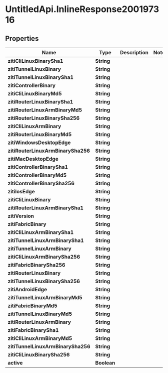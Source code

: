 # UntitledApi.InlineResponse200197316

## Properties

Name | Type | Description | Notes
------------ | ------------- | ------------- | -------------
**zitiCliLinuxBinarySha1** | **String** |  | 
**zitiTunnelLinuxBinary** | **String** |  | 
**zitiTunnelLinuxBinarySha1** | **String** |  | 
**zitiControllerBinary** | **String** |  | 
**zitiCliLinuxBinaryMd5** | **String** |  | 
**zitiRouterLinuxBinarySha1** | **String** |  | 
**zitiRouterLinuxArmBinaryMd5** | **String** |  | 
**zitiRouterLinuxBinarySha256** | **String** |  | 
**zitiCliLinuxArmBinary** | **String** |  | 
**zitiRouterLinuxBinaryMd5** | **String** |  | 
**zitiWindowsDesktopEdge** | **String** |  | 
**zitiRouterLinuxArmBinarySha256** | **String** |  | 
**zitiMacDesktopEdge** | **String** |  | 
**zitiControllerBinarySha1** | **String** |  | 
**zitiControllerBinaryMd5** | **String** |  | 
**zitiControllerBinarySha256** | **String** |  | 
**zitiIosEdge** | **String** |  | 
**zitiCliLinuxBinary** | **String** |  | 
**zitiRouterLinuxArmBinarySha1** | **String** |  | 
**zitiVersion** | **String** |  | 
**zitiFabricBinary** | **String** |  | 
**zitiCliLinuxArmBinarySha1** | **String** |  | 
**zitiTunnelLinuxArmBinarySha1** | **String** |  | 
**zitiTunnelLinuxArmBinary** | **String** |  | 
**zitiCliLinuxArmBinarySha256** | **String** |  | 
**zitiFabricBinarySha256** | **String** |  | 
**zitiRouterLinuxBinary** | **String** |  | 
**zitiTunnelLinuxBinarySha256** | **String** |  | 
**zitiAndroidEdge** | **String** |  | 
**zitiTunnelLinuxArmBinaryMd5** | **String** |  | 
**zitiFabricBinaryMd5** | **String** |  | 
**zitiTunnelLinuxBinaryMd5** | **String** |  | 
**zitiRouterLinuxArmBinary** | **String** |  | 
**zitiFabricBinarySha1** | **String** |  | 
**zitiCliLinuxArmBinaryMd5** | **String** |  | 
**zitiTunnelLinuxArmBinarySha256** | **String** |  | 
**zitiCliLinuxBinarySha256** | **String** |  | 
**active** | **Boolean** |  | 


